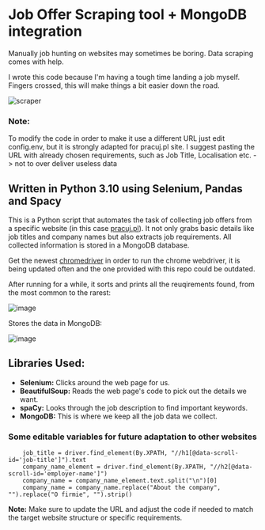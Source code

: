 # Job Offer Scraping tool + MongoDB integration

Manually job hunting on websites may sometimes be boring. Data scraping comes with help.


I wrote this code because I'm having a tough time landing a job myself. Fingers crossed, this will make things a bit easier down the road.

![scraper](https://github.com/gluchy1/joboffer-scraping-tool/assets/70800019/f0d990bf-899c-4c87-9af2-442c52d627e7)

### Note:
To modify the code in order to make it use a different URL just edit config.env, but it is strongly adapted for pracuj.pl site. I suggest pasting the URL with already chosen requirements, such as Job Title, Localisation etc. -> not to over deliver useless data

## Written in Python 3.10 using Selenium, Pandas and Spacy

This is a Python script that automates the task of collecting job offers from a specific website (in this case [pracuj.pl](https://www.pracuj.pl/)). It not only grabs basic details like job titles and company names but also extracts job requirements. All collected information is stored in a MongoDB database.

Get the newest [chromedriver](https://sites.google.com/chromium.org/driver/downloads/) in order to run the chrome webdriver, it is being updated often and the one provided with this repo could be outdated.

After running for a while, it sorts and prints all the reuqirements found, from the most common to the rarest:


![image](https://github.com/gluchy1/joboffer-scraping-tool/assets/70800019/331cf67e-a110-432d-bbae-b16c38d88225)


Stores the data in MongoDB:


![image](https://github.com/gluchy1/joboffer-scraping-tool/assets/70800019/61aa1948-163b-4133-9a62-f4bf9d737b8f)


## **Libraries Used:**  

- **Selenium:** Clicks around the web page for us.
- **BeautifulSoup:** Reads the web page's code to pick out the details we want.
- **spaCy:** Looks through the job description to find important keywords.
- **MongoDB:** This is where we keep all the job data we collect.

### **Some editable variables for future adaptation to other websites**

        job_title = driver.find_element(By.XPATH, "//h1[@data-scroll-id='job-title']").text
        company_name_element = driver.find_element(By.XPATH, "//h2[@data-scroll-id='employer-name']")
        company_name = company_name_element.text.split("\n")[0]
        company_name = company_name.replace("About the company", "").replace("O firmie", "").strip()

**Note:** Make sure to update the URL and adjust the code if needed to match the target website structure or specific requirements.
